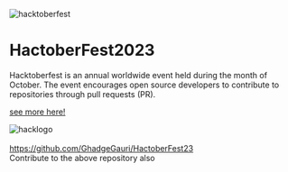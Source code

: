 ![hacktoberfest](https://hacktoberfest.com/_next/static/media/logo-hacktoberfest--horizontal.ebc5fdc8.svg)

# HactoberFest2023

Hacktoberfest is an annual worldwide event held during the month of October. The event encourages open source developers to contribute to repositories through pull requests (PR).

[see more here!](https://hacktoberfest.com/)

![hacklogo](https://hacktoberfest.com/_next/static/media/logo-hacktoberfest--logomark.b91c17d2.svg)
<br> <br>
https://github.com/GhadgeGauri/HactoberFest23
<br>
Contribute to the above repository also
